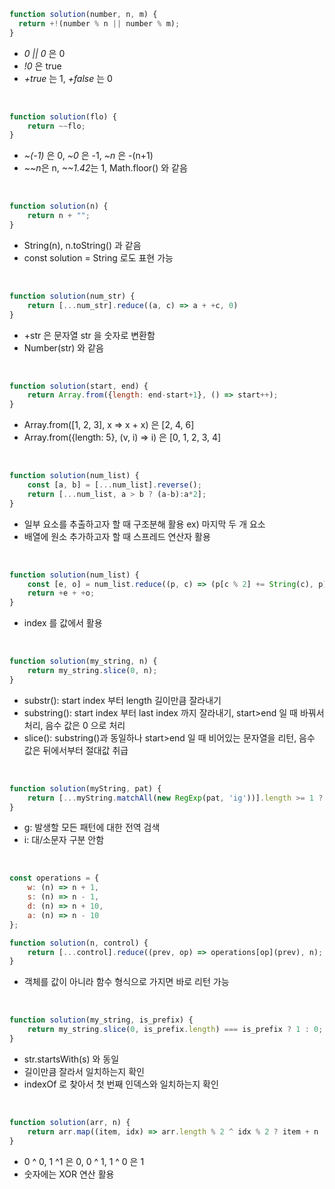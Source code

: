 ```js
function solution(number, n, m) {
  return +!(number % n || number % m);
}
```
- *0 || 0* 은 0
- *!0* 은 true
- *+true* 는 1, *+false* 는 0

<br />

```js
function solution(flo) {
    return ~~flo;
}
```
- *~(-1)* 은 0, *~0* 은 -1, *~n* 은 -(n+1)
- *~~n*은 n, *~~1.42*는 1, Math.floor() 와 같음

<br />

```js
function solution(n) {
    return n + "";
}
```
- String(n), n.toString() 과 같음
- const solution = String 로도 표현 가능

<br />

```js
function solution(num_str) {
    return [...num_str].reduce((a, c) => a + +c, 0)
}
```
- +str 은 문자열 str 을 숫자로 변환함
- Number(str) 와 같음

<br />

```js
function solution(start, end) {
    return Array.from({length: end-start+1}, () => start++);
}
```
- Array.from([1, 2, 3], x => x + x) 은 [2, 4, 6]
- Array.from({length: 5}, (v, i) => i) 은 [0, 1, 2, 3, 4]

<br />

```js
function solution(num_list) {
    const [a, b] = [...num_list].reverse();
    return [...num_list, a > b ? (a-b):a*2];
}
```
- 일부 요소를 추출하고자 할 때 구조분해 활용 ex) 마지막 두 개 요소
- 배열에 원소 추가하고자 할 때 스프레드 연산자 활용

<br />

```js
function solution(num_list) {
    const [e, o] = num_list.reduce((p, c) => (p[c % 2] += String(c), p), [0, 0]);
    return +e + +o;
}
```
- index 를 값에서 활용

<br />

```js
function solution(my_string, n) {
    return my_string.slice(0, n);
}
```
- substr(): start index 부터 length 길이만큼 잘라내기
- substring(): start index 부터 last index 까지 잘라내기, start>end 일 때 바꿔서 처리, 음수 값은 0 으로 처리
- slice(): substring()과 동일하나 start>end 일 때 비어있는 문자열을 리턴, 음수 값은 뒤에서부터 절대값 취급

<br />

```js
function solution(myString, pat) {
    return [...myString.matchAll(new RegExp(pat, 'ig'))].length >= 1 ? 1 : 0;
}
```
- g: 발생할 모든 패턴에 대한 전역 검색
- i: 대/소문자 구분 안함

<br />

```js
const operations = {
    w: (n) => n + 1,
    s: (n) => n - 1,
    d: (n) => n + 10,
    a: (n) => n - 10
};

function solution(n, control) {
    return [...control].reduce((prev, op) => operations[op](prev), n);
}
```
- 객체를 값이 아니라 함수 형식으로 가지면 바로 리턴 가능

<br />

```js
function solution(my_string, is_prefix) {
    return my_string.slice(0, is_prefix.length) === is_prefix ? 1 : 0;
}
```
- str.startsWith(s) 와 동일
- 길이만큼 잘라서 일치하는지 확인
- indexOf 로 찾아서 첫 번째 인덱스와 일치하는지 확인

<br />

```js
function solution(arr, n) {
    return arr.map((item, idx) => arr.length % 2 ^ idx % 2 ? item + n : item);
}
```
- 0 ^ 0, 1 ^1 은 0, 0 ^ 1, 1 ^ 0 은 1
- 숫자에는 XOR 연산 활용